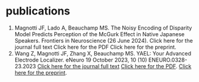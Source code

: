 # publications

1. Magnotti JF, Lado A, Beauchamp MS. The Noisy Encoding of Disparity Model Predicts Perception of the McGurk Effect in Native Japanese Speakers. Frontiers in Neuroscience (26 June 2024). Click here for the journal full text Click here for the PDF Click here for the preprint.
1. Wang Z, Magnotti JF, Zhang X, Beauchamp MS. YAEL: Your Advanced Electrode Localizer. eNeuro 19 October 2023, 10 (10) ENEURO.0328-23.2023 [Click here for the journal full text](https://www.eneuro.org/content/10/10/ENEURO.0328-23.2023) [Click here for the PDF](https://github.com/beauchamplab/publications/releases/download/journal-paper/ENEURO.0328-23.2023.full.pdf). [Click here for the preprint](https://biorxiv.org/cgi/content/short/2023.08.04.552023v1).

